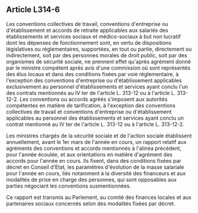 ## Article L314-6

Les conventions collectives de travail, conventions d'entreprise ou d'établissement et accords de retraite
applicables aux salariés des établissements et services sociaux et médico-sociaux à but non lucratif dont
les dépenses de fonctionnement sont, en vertu de dispositions législatives ou réglementaires, supportées,
en tout ou partie, directement ou indirectement, soit par des personnes morales de droit public, soit par
des organismes de sécurité sociale, ne prennent effet qu'après agrément donné par le ministre compétent
après avis d'une commission où sont représentés des élus locaux et dans des conditions fixées par voie
réglementaire, à l'exception des conventions d'entreprise ou d'établissement applicables exclusivement au
personnel d'établissements et services ayant conclu l'un des contrats mentionnés au IV ter de l'article L.
313-12 ou à l'article L. 313-12-2. Les conventions ou accords agréés s'imposent aux autorités compétentes
en matière de tarification, à l'exception des conventions collectives de travail et conventions d'entreprise ou
d'établissement applicables au personnel des établissements et services ayant conclu un contrat mentionné au
IV ter de l'article L. 313-12 ou à l'article L. 313-12-2.

Les ministres chargés de la sécurité sociale et de l'action sociale établissent annuellement, avant le 1er
mars de l'année en cours, un rapport relatif aux agréments des conventions et accords mentionnés à l'alinéa
précédent, pour l'année écoulée, et aux orientations en matière d'agrément des accords pour l'année en cours.
Ils fixent, dans des conditions fixées par décret en Conseil d'Etat, les paramètres d'évolution de la masse
salariale pour l'année en cours, liés notamment à la diversité des financeurs et aux modalités de prise en
charge des personnes, qui sont opposables aux parties négociant les conventions susmentionnées.

Ce rapport est transmis au Parlement, au comité des finances locales et aux partenaires sociaux concernés
selon des modalités fixées par décret.

